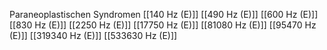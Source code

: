 Paraneoplastischen Syndromen
[[140 Hz (E)]]
[[490 Hz (E)]]
[[600 Hz (E)]]
[[830 Hz (E)]]
[[2250 Hz (E)]]
[[17750 Hz (E)]]
[[81080 Hz (E)]]
[[95470 Hz (E)]]
[[319340 Hz (E)]]
[[533630 Hz (E)]]